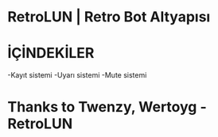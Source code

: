 # RetroLUN | Retro Bot Altyapısı

# İÇİNDEKİLER # 
-Kayıt sistemi
-Uyarı sistemi
-Mute sistemi

# Thanks to Twenzy, Wertoyg - RetroLUN 
